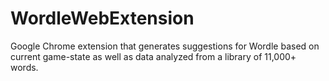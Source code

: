 # WordleWebExtension
Google Chrome extension that generates suggestions for Wordle based on current game-state as well as data analyzed 
from a library of 11,000+ words.

